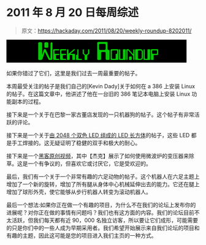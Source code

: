 # 2011 年 8 月 20 日每周综述

> 原文：<https://hackaday.com/2011/08/20/weekly-roundup-8202011/>

![](img/75ecefa9b2814c00b010823d9ba9bee8.png "weeklyRoundup")


如果你错过了它们，这里是我们过去一周最重要的帖子。

本周最受关注的帖子是我们自己的[Kevin Dady]关于如何在 a 386 上安装 Linux 的帖子。在这篇文章中，他讲述了他在一台旧的 386 笔记本电脑上安装 Linux 功能副本的过程。

接下来是一个关于在巴黎一家古董店发现的一只机器狗的帖子。这个帖子有非常活跃的评论。

接下来是一个关于[由 2048 个双色 LED 组成的 LED 长方体](http://hackaday.com/2011/08/14/largest-led-cube-weve-ever-seen-is-still-only-half-complete/)的帖子，这些 LED 都是手工焊接的。这无疑证明了稳健的双手和极大的耐心。

接下来是一个[黑客原创视频](http://hackaday.com/2011/08/16/video-shocking-weeds-into-submission-with-2400-volts/)，其中【杰克】展示了如何使用微波炉的变压器来除草。这是一个有争议的，但喜欢它或讨厌它，它是受欢迎的。

最后，我们有一个关于一个非常有趣的六足动物的帖子。这个机器人在六足主题上增加了一个新的旋转，增加了所有腿从身体中心机械延伸出去的能力。它还在腿上增加了球形外壳，使它能够从步行机器人转变为滚动机器人。

最后一个想法:如果你正在做一个有趣的项目，为什么不在我们的论坛上发布你的进展呢？对你正在做的事情有问题吗？我们也有这方面的内容。我们的论坛目前不太活跃，但我们每天都有近 90，000 名独立访客，所以要让它们成形，可能需要的只是你们中的一些人成为早期采用者。我们希望开始展示来自我们论坛的项目和有趣的主题，因此这可能是您的项目进入我们主页的一种方式。